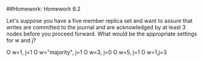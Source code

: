 ##Homework: Homework 6.2

Let's suppose you have a five member replica set 
and want to assure that writes are committed to the journal and are acknowledged by at least 3 nodes before you proceed forward. 
What would be the appropriate settings for w and j?

O w=1, j=1
O w="majority", j=1
O w=3, j=0
O w=5, j=1
O w=1,j=3